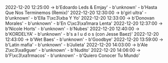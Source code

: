 2022-12-20 12:25:00 -> b'Edoardo Leds & Emjay' - b'unknown' - b'Hasta Que Nos Terminemos (Remix)'
2022-12-20 12:30:00 -> b'girl ultra' - b'unknown' - b'Ella T\xc3\xba Y Yo'
2022-12-20 12:33:00 -> b'Donovan Morales' - b'unknown' - b'En C\xc3\xa1mara Lenta'
2022-12-20 12:37:00 -> b'Nicole Horts' - b'unknown' - b'Nubes'
2022-12-20 12:40:00 -> b'KORDELYA' - b'unknown' - b's a l u d o s (con Jesse Baez)'
2022-12-20 12:43:00 -> b'Wet Baes' - b'unknown' - b'Goodbye'
2022-12-20 13:59:00 -> b'Latin mafia' - b'unknown' - b'Julieta'
2022-12-20 14:03:00 -> b'Ale Z\xc3\xa9guer' - b'unknown' - b'Nudito'
2022-12-20 14:06:00 -> b'F\xc3\xa1rmacos' - b'unknown' - b'Quiero Conocer Tu Mundo'
